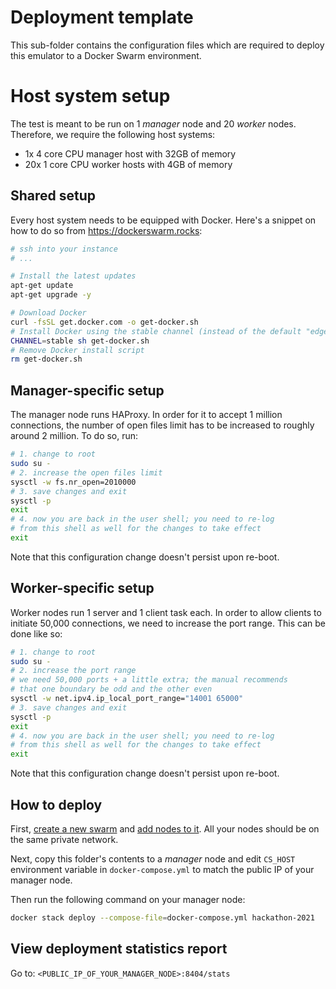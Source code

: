 # Deployment template

This sub-folder contains the configuration files which are required to deploy
this emulator to a Docker Swarm environment.

# Host system setup

The test is meant to be run on 1 _manager_ node and 20 _worker_ nodes. Therefore,
we require the following host systems:

- 1x 4 core CPU manager host with 32GB of memory
- 20x 1 core CPU worker hosts with 4GB of memory

## Shared setup

Every host system needs to be equipped with Docker. Here's a snippet on how
to do so from https://dockerswarm.rocks:

```bash
# ssh into your instance
# ...

# Install the latest updates
apt-get update
apt-get upgrade -y

# Download Docker
curl -fsSL get.docker.com -o get-docker.sh
# Install Docker using the stable channel (instead of the default "edge")
CHANNEL=stable sh get-docker.sh
# Remove Docker install script
rm get-docker.sh
```

## Manager-specific setup

The manager node runs HAProxy. In order for it to accept 1 million connections,
the number of open files limit has to be increased to roughly around 2 million.
To do so, run:

```bash
# 1. change to root
sudo su -
# 2. increase the open files limit
sysctl -w fs.nr_open=2010000
# 3. save changes and exit
sysctl -p
exit
# 4. now you are back in the user shell; you need to re-log
# from this shell as well for the changes to take effect
exit
```

Note that this configuration change doesn't persist upon re-boot.

## Worker-specific setup

Worker nodes run 1 server and 1 client task each. In order to allow clients
to initiate 50,000 connections, we need to increase the port range. This can
be done like so:

```bash
# 1. change to root
sudo su -
# 2. increase the port range
# we need 50,000 ports + a little extra; the manual recommends
# that one boundary be odd and the other even
sysctl -w net.ipv4.ip_local_port_range="14001 65000"
# 3. save changes and exit
sysctl -p
exit
# 4. now you are back in the user shell; you need to re-log
# from this shell as well for the changes to take effect
exit
```

Note that this configuration change doesn't persist upon re-boot.

## How to deploy

First, [create a new swarm](https://docs.docker.com/engine/swarm/swarm-tutorial/create-swarm/)
and [add nodes to it](https://docs.docker.com/engine/swarm/swarm-tutorial/add-nodes/).
All your nodes should be on the same private network.

Next, copy this folder's contents to a _manager_ node and edit `CS_HOST`
environment variable in `docker-compose.yml` to match the public IP of your
manager node.

Then run the following command on your manager node:

```bash
docker stack deploy --compose-file=docker-compose.yml hackathon-2021
```

## View deployment statistics report

Go to: `<PUBLIC_IP_OF_YOUR_MANAGER_NODE>:8404/stats`

